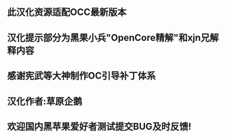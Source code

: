 ## 此汉化资源适配OCC最新版本
## 汉化提示部分为黑果小兵"OpenCore精解"和xjn兄解释内容
## 感谢宪武等大神制作OC引导补丁体系
## 汉化作者:草原企鹅
## 欢迎国内黑苹果爱好者测试提交BUG及时反馈!
